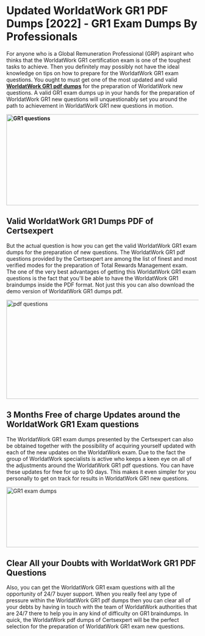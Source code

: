 <h1><strong>Updated WorldatWork GR1 PDF Dumps [2022] - GR1 Exam Dumps By Professionals&nbsp;</strong></h1>
<p><span style="font-weight: 400;">For anyone who is a Global Remuneration Professional (GRP) aspirant who thinks that the WorldatWork GR1 certification exam is one of the toughest tasks to achieve. Then you definitely may possibly not have the ideal knowledge on tips on how to prepare for the WorldatWork GR1 exam questions. You ought to must get one of the most updated and valid <strong><a href="https://www.certsexpert.com/GR1-pdf-questions.html">WorldatWork GR1 pdf dumps</a></strong> for the preparation of WorldatWork new questions. A valid  GR1 exam dumps up in your hands for the preparation of WorldatWork GR1 new questions will unquestionably set you around the path to achievement in WorldatWork GR1 new questions in motion.</span></p>
<p><span style="font-weight: 400;"><strong><img style="display: block; margin-left: auto; margin-right: auto;" src="https://i.ibb.co/QXh983F/73475278-2429792180625311-4586132736837681152-n.jpg" alt="GR1 questions" width="632" height="238" /></strong></span></p>
<h2><strong>Valid WorldatWork GR1 Dumps PDF of Certsexpert</strong></h2>
<p><span style="font-weight: 400;">But the actual question is how you can get the valid WorldatWork GR1 exam dumps for the preparation of  new questions. The WorldatWork GR1 pdf questions provided by the Certsexpert are among the list of finest and most verified modes for the preparation of Total Rewards Management exam. The one of the very best advantages of getting this WorldatWork GR1 exam questions is the fact that you'll be able to have the WorldatWork GR1 braindumps inside the PDF format. Not just this you can also download the demo version of WorldatWork GR1 dumps pdf.</span></p>
<p><span style="font-weight: 400;"><img style="display: block; margin-left: auto; margin-right: auto;" src="https://i.ibb.co/Jd8hN2L/76714008-3182067705200142-8735104740007870464-n.jpg" alt=" pdf questions" width="701" height="259" /></span></p>
<h2><strong>3 Months Free of charge Updates around the WorldatWork GR1 Exam questions</strong></h2>
<p><span style="font-weight: 400;">The WorldatWork GR1 exam dumps presented by the Certsexpert can also be obtained together with the possibility of acquiring yourself updated with each of the new updates on the WorldatWork exam. Due to the fact the group of WorldatWork specialists is active who keeps a keen eye on all of the adjustments around the WorldatWork GR1 pdf questions. You can have these updates for free for up to 90 days. This makes it even simpler for you personally to get on track for results in WorldatWork GR1 new questions.</span></p>
<p><span style="font-weight: 400;"><a href="https://www.certsexpert.com/GR1-pdf-questions.html"><img style="display: block; margin-left: auto; margin-right: auto;" src="https://i.ibb.co/TMnKrkJ/75398236-424489711531572-5064688549987614720-n.jpg" alt="GR1 exam dumps" width="714" height="158" /></a></span></p>
<h2><strong>Clear All your Doubts with WorldatWork GR1 PDF Questions</strong></h2>
<p>Also, you can get the WorldatWork GR1 exam questions with all the opportunity of 24/7 buyer support. When you really feel any type of pressure within the WorldatWork GR1 pdf dumps then you can clear all of your debts by having in touch with the team of WorldatWork authorities that are 24/7 there to help you in any kind of difficulty on  GR1 braindumps. In quick, the WorldatWork  pdf dumps of Certsexpert will be the perfect selection for the preparation of WorldatWork GR1 exam new questions.</p>
